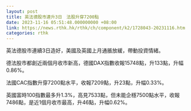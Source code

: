 ```yaml
---
layout: post
title: 英法德股市連升3日　法股升穿7200點
date: 2023-11-16 05:51:48.000000000 +08:00
link: https://news.rthk.hk/rthk/ch/component/k2/1728043-20231116.htm
categories: rthk
---
```


英法德股市連續3日造好，美國及英國上月通脹放緩，帶動投資情緒。

德法股市都創近兩個月收市新高，德國DAX指數收報15748點，升133點，升幅0.86%。

法國CAC指數升穿7200點水平，收報7209點，升23點，升幅0.33%。

英國富時100指數最多升1.3%，高見7533點，但未能企穩7500點水平，收報7486點，是近1個月收市最高，升46點，升幅0.62%。
